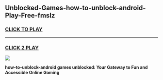 
## Unblocked-Games-how-to-unblock-android-Play-Free-fmslz
<h3>
<a href="https://premium76.site?title=how-to-unblock-android&ref=18A1">CLICK TO PLAY</a></h3>
<hr>

<h3>
<a href="https://premium76.site?title=how-to-unblock-android&ref=18A1">CLICK 2 PLAY</a>
  
</h3>

<a href="https://premium76.site?title=how-to-unblock-android&ref=18A1"><img src="https://clearcache.store/games.png"></a>


**how-to-unblock-android games unblocked: Your Gateway to Fun and Accessible Online Gaming**
